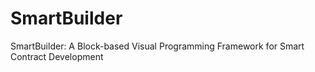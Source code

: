 # SmartBuilder
SmartBuilder: A Block-based Visual Programming Framework for Smart Contract Development
